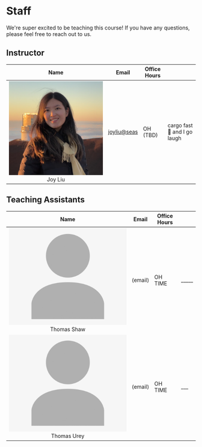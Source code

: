# Staff
We're super excited to be teaching this course! If you have any questions, please feel free to reach out to us.

## Instructor

| Name | Email | Office Hours | |
|:------------:|---------|--------------|-----------------|
| ![Joy Liu](./assets/joy.jpeg) <br>Joy Liu | [joyliu@seas](joyliu@seas.upenn.edu) | OH (TBD) | cargo fast	🚗 and I go laugh |

## Teaching Assistants

| Name | Email | Office Hours | |
|:------------:|---------|--------------|-----------------|
| ![Thomas Shaw](./assets/person.jpeg) <br>Thomas Shaw | (email) | OH TIME | _____ |
| ![Thomas Urey](./assets/person.jpeg) <br>Thomas Urey | (email) | OH TIME | ___ |